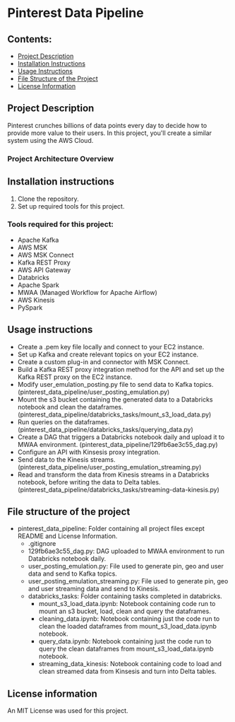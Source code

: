 # Pinterest Data Pipeline
## Contents:
- [Project Description](#project-description)
- [Installation Instructions](#installation-instructions)
- [Usage Instructions](#usage-instructions)
- [File Structure of the Project](#file-structure-of-the-project)
- [License Information](#license-information)
  
## Project Description
Pinterest crunches billions of data points every day to decide how to provide more value to their users. In this project, you'll create a similar system using the AWS Cloud.

### Project Architecture Overview

## Installation instructions
1. Clone the repository.
2. Set up required tools for this project.

### Tools required for this project:
- Apache Kafka
- AWS MSK
- AWS MSK Connect
- Kafka REST Proxy
- AWS API Gateway
- Databricks
- Apache Spark
- MWAA (Managed Workflow for Apache Airflow)
- AWS Kinesis
- PySpark

## Usage instructions
- Create a .pem key file locally and connect to your EC2 instance.
- Set up Kafka and create relevant topics on your EC2 instance.
- Create a custom plug-in and connector with MSK Connect.
- Build a Kafka REST proxy integration method for the API and set up the Kafka REST proxy on the EC2 instance.
- Modify user_emulation_posting.py file to send data to Kafka topics. (pinterest_data_pipeline/user_posting_emulation.py)
- Mount the s3 bucket containing the generated data to a Databricks notebook and clean the dataframes. (pinterest_data_pipeline/databricks_tasks/mount_s3_load_data.py)
- Run queries on the dataframes. (pinterest_data_pipeline/databricks_tasks/querying_data.py)
- Create a DAG that triggers a Databricks notebook daily and upload it to MWAA environment. (pinterest_data_pipeline/129fb6ae3c55_dag.py)
- Configure an API with Kinsesis proxy integration.
- Send data to the Kinesis streams. (pinterest_data_pipeline/user_posting_emulation_streaming.py)
- Read and transform the data from Kinesis streams in a Databricks notebook, before writing the data to Delta tables.
  (pinterest_data_pipeline/databricks_tasks/streaming-data-kinesis.py)

## File structure of the project
- pinterest_data_pipeline: Folder containing all project files except README and License Information.
  - .gitignore
  - 129fb6ae3c55_dag.py: DAG uploaded to MWAA environment to run Databricks notebook daily.
  - user_posting_emulation.py: File used to generate pin, geo and user data and send to Kafka topics.
  - user_posting_emulation_streaming.py: File used to generate pin, geo and user streaming data and send to Kinesis.
  - databricks_tasks: Folder containing tasks completed in databricks.
    - mount_s3_load_data.ipynb: Notebook containing code run to mount an s3 bucket, load, clean and query the dataframes.
    - cleaning_data.ipynb: Notebook containing just the code run to clean the loaded dataframes from mount_s3_load_data.ipynb notebook.
    - query_data.ipynb: Notebook containing just the code run to query the clean dataframes from mount_s3_load_data.ipynb notebook.
    - streaming_data_kinesis: Notebook containing code to load and clean streamed data from Kinsesis and turn into Delta tables.

## License information
An MIT License was used for this project.

